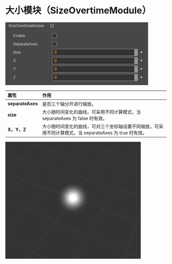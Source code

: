 # 大小模块（SizeOvertimeModule）

![](particle-system/size_module.png)

属性| 作用
:---|:---
**separateAxes** | 是否三个轴分开进行缩放。
**size** | 大小随时间变化的曲线，可采用不同计算模式，当 separateAxes 为 false 时有效。
**X、Y、Z** | 大小随时间变化的曲线，可对三个坐标轴设置不同缩放，可采用不同计算模式，当 separateAxes 为 true 时有效。

![](particle-system/size_overtime.gif)